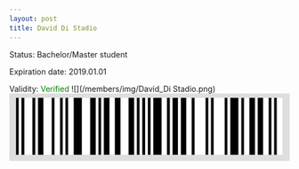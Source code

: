 ```yaml
---
layout: post
title: David Di Stadio
---
```


Status: Bachelor/Master student

Expiration date: 2019.01.01

Validity: <font color="green"> Verified</font> 
![](/members/img/David_Di Stadio.png)
![](/members/img/bar.png)
